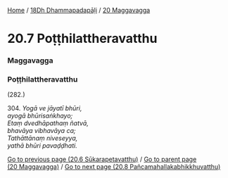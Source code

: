 
[Home](/) / [18Dh Dhammapadapāḷi](../../18Dh.md) / [20 Maggavagga](../20.md)

# 20.7 Poṭṭhilattheravatthu

### Maggavagga

### Poṭṭhilattheravatthu

(282.)

304\. _Yogā ve jāyatī bhūri,_  
_ayogā bhūrisaṅkhayo;_  
_Etaṃ dvedhāpathaṃ ñatvā,_  
_bhavāya vibhavāya ca;_  
_Tathāttānaṃ niveseyya,_  
_yathā bhūri pavaḍḍhati._  


[Go to previous page (20.6 Sūkarapetavatthu)](20.6.md) / [Go to parent page (20 Maggavagga)](../20.md) / [Go to next page (20.8 Pañcamahallakabhikkhuvatthu)](20.8.md)


